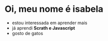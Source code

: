  # Oi, meu nome é isabela 
- estou interessada em aprender mais
- já aprendi **Scrath e Javascript**
- gosto de gatos 



